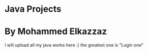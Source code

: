 # Java Projects
# By Mohammed Elkazzaz
I will upload all my java works here :)
the greatest one is "Login one"
